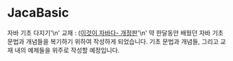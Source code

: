 # JacaBasic
자바 기초 다지기'\n'
교재 : ([이것이 자바다- 개정판](https://www.google.co.kr/books/edition/%EC%9D%B4%EA%B2%83%EC%9D%B4_%EC%9E%90%EB%B0%94%EB%8B%A4_%EA%B0%9C%EC%A0%95%ED%8C%90/SLWGEAAAQBAJ?hl=ko&gbpv=0)'\n'
약 한달동안 배웠던 자바 기초 문법과 개념들을 복기하기 위하여 작성하게 되었습니다.
기초 문법과 개념들, 그리고 교재 내의 예제들을 위주로 작성할 예정입니다. 

